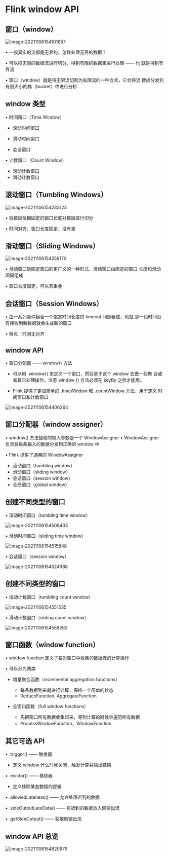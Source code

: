 # Flink window API

## 窗口（window）

![image-20211106154101657](Images/image-20211106154101657.png)

• 一般真实的流都是无界的，怎样处理无界的数据？



• 可以把无限的数据流进行切分，得到有限的数据集进行处理 —— 也 就是得到有界流 



• 窗口（window）就是将无限流切割为有限流的一种方式，它会将流 数据分发到有限大小的桶（bucket）中进行分析





## window 类型

• 时间窗口（Time Window） 

- 滚动时间窗口 

- 滑动时间窗口 

- 会话窗口 

  

• 计数窗口（Count Window） 

- 滚动计数窗口 
- 滑动计数窗口





## 滚动窗口（Tumbling Windows）

![image-20211106154233123](Images/image-20211106154233123.png)

• 将数据依据固定的窗口长度对数据进行切分 



• 时间对齐，窗口长度固定，没有重



## 滑动窗口（Sliding Windows）

![image-20211106154259170](Images/image-20211106154259170.png)



• 滑动窗口是固定窗口的更广义的一种形式，滑动窗口由固定的窗口 长度和滑动间隔组成 



• 窗口长度固定，可以有重叠



## 会话窗口（Session Windows）

• 由一系列事件组合一个指定时间长度的 timeout 间隙组成，也就 是一段时间没有接收到新数据就会生成新的窗口 



• 特点：时间无对齐



## window API

• 窗口分配器 —— window() 方法 

- 可以用 .window() 来定义一个窗口，然后基于这个 window 去做一些聚 合或者其它处理操作。注意 window () 方法必须在 keyBy 之后才能用。 

  

- Flink 提供了更加简单的 .timeWindow 和 .countWindow 方法，用于定义 时间窗口和计数窗口

![image-20211106154406264](Images/image-20211106154406264.png)

## 窗口分配器（window assigner）

• window() 方法接收的输入参数是一个 WindowAssigner • WindowAssigner 负责将每条输入的数据分发到正确的 window 中 



• Flink 提供了通用的 WindowAssigner 

- 滚动窗口（tumbling window） 
- 滑动窗口（sliding window） 
- 会话窗口（session window） 
- 全局窗口（global window）



## 创建不同类型的窗口

• 滚动时间窗口（tumbling time window） 

![image-20211106154508433](Images/image-20211106154508433.png)

• 滑动时间窗口（sliding time window） 

![image-20211106154515848](Images/image-20211106154515848.png)

• 会话窗口（session window）

![image-20211106154524988](Images/image-20211106154524988.png)



## 创建不同类型的窗口

• 滚动计数窗口（tumbling count window） 

![image-20211106154551535](Images/image-20211106154551535.png)

• 滑动计数窗口（sliding count window）

![image-20211106154558262](Images/image-20211106154558262.png)



## 窗口函数（window function）

• window function 定义了要对窗口中收集的数据做的计算操作 

• 可以分为两类 

- 增量聚合函数（incremental aggregation functions） 
  - 每条数据到来就进行计算，保持一个简单的状态 
  - ReduceFunction, AggregateFunction 

- 全窗口函数（full window functions） 
  - 先把窗口所有数据收集起来，等到计算的时候会遍历所有数据
  - ProcessWindowFunction，WindowFunction



## 其它可选 API

• .trigger() —— 触发器 

- 定义 window 什么时候关闭，触发计算并输出结果 

• .evictor() —— 移除器 

- 定义移除某些数据的逻辑 



• .allowedLateness() —— 允许处理迟到的数据 



• .sideOutputLateData() —— 将迟到的数据放入侧输出流 



• .getSideOutput() —— 获取侧输出流



## window API 总览

![image-20211106154820979](Images/image-20211106154820979.png)



